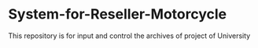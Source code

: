 # System-for-Reseller-Motorcycle
This repository is for input and control the archives of project of University
